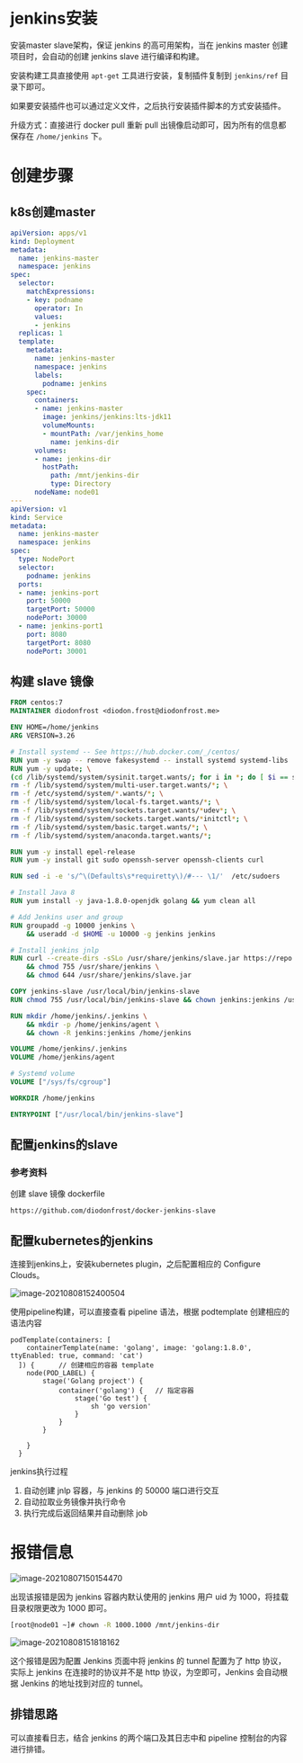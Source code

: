 # jenkins安装

安装master slave架构，保证 jenkins 的高可用架构，当在 jenkins master 创建项目时，会自动的创建 jenkins slave 进行编译和构建。

安装构建工具直接使用 `apt-get` 工具进行安装，复制插件复制到 `jenkins/ref` 目录下即可。

如果要安装插件也可以通过定义文件，之后执行安装插件脚本的方式安装插件。

升级方式：直接进行 docker pull 重新 pull 出镜像启动即可，因为所有的信息都保存在 `/home/jenkins` 下。

# 创建步骤

## k8s创建master

```yaml
apiVersion: apps/v1
kind: Deployment
metadata:
  name: jenkins-master
  namespace: jenkins
spec:
  selector:
    matchExpressions:
    - key: podname
      operator: In
      values:
      - jenkins
  replicas: 1
  template:
    metadata:
      name: jenkins-master
      namespace: jenkins
      labels:
        podname: jenkins
    spec:
      containers:
      - name: jenkins-master
        image: jenkins/jenkins:lts-jdk11
        volumeMounts:
        - mountPath: /var/jenkins_home
          name: jenkins-dir
      volumes:
      - name: jenkins-dir
        hostPath:
          path: /mnt/jenkins-dir
          type: Directory
      nodeName: node01
---
apiVersion: v1
kind: Service
metadata:
  name: jenkins-master
  namespace: jenkins
spec:
  type: NodePort
  selector:
    podname: jenkins
  ports:
  - name: jenkins-port
    port: 50000
    targetPort: 50000
    nodePort: 30000
  - name: jenkins-port1
    port: 8080
    targetPort: 8080
    nodePort: 30001
```

## 构建 slave 镜像

```dockerfile
FROM centos:7
MAINTAINER diodonfrost <diodon.frost@diodonfrost.me>

ENV HOME=/home/jenkins
ARG VERSION=3.26

# Install systemd -- See https://hub.docker.com/_/centos/
RUN yum -y swap -- remove fakesystemd -- install systemd systemd-libs
RUN yum -y update; \
(cd /lib/systemd/system/sysinit.target.wants/; for i in *; do [ $i == systemd-tmpfiles-setup.service ] || rm -f $i; done); \
rm -f /lib/systemd/system/multi-user.target.wants/*; \
rm -f /etc/systemd/system/*.wants/*; \
rm -f /lib/systemd/system/local-fs.target.wants/*; \
rm -f /lib/systemd/system/sockets.target.wants/*udev*; \
rm -f /lib/systemd/system/sockets.target.wants/*initctl*; \
rm -f /lib/systemd/system/basic.target.wants/*; \
rm -f /lib/systemd/system/anaconda.target.wants/*;

RUN yum -y install epel-release
RUN yum -y install git sudo openssh-server openssh-clients curl

RUN sed -i -e 's/^\(Defaults\s*requiretty\)/#--- \1/'  /etc/sudoers

# Install Java 8
RUN yum install -y java-1.8.0-openjdk golang && yum clean all

# Add Jenkins user and group
RUN groupadd -g 10000 jenkins \
    && useradd -d $HOME -u 10000 -g jenkins jenkins

# Install jenkins jnlp
RUN curl --create-dirs -sSLo /usr/share/jenkins/slave.jar https://repo.jenkins-ci.org/public/org/jenkins-ci/main/remoting/${VERSION}/remoting-${VERSION}.jar \
    && chmod 755 /usr/share/jenkins \
    && chmod 644 /usr/share/jenkins/slave.jar

COPY jenkins-slave /usr/local/bin/jenkins-slave
RUN chmod 755 /usr/local/bin/jenkins-slave && chown jenkins:jenkins /usr/local/bin/jenkins-slave

RUN mkdir /home/jenkins/.jenkins \
    && mkdir -p /home/jenkins/agent \
    && chown -R jenkins:jenkins /home/jenkins

VOLUME /home/jenkins/.jenkins
VOLUME /home/jenkins/agent

# Systemd volume
VOLUME ["/sys/fs/cgroup"]

WORKDIR /home/jenkins

ENTRYPOINT ["/usr/local/bin/jenkins-slave"]
```



## 配置jenkins的slave

### 参考资料

创建 slave 镜像 dockerfile

```http
https://github.com/diodonfrost/docker-jenkins-slave
```



## 配置kubernetes的jenkins

连接到jenkins上，安装kubernetes plugin，之后配置相应的 Configure Clouds。

![image-20210808152400504](jenkins部署/image-20210808152400504.png)

使用pipeline构建，可以直接查看 pipeline 语法，根据 podtemplate 创建相应的语法内容

```pipeline
podTemplate(containers: [
    containerTemplate(name: 'golang', image: 'golang:1.8.0', ttyEnabled: true, command: 'cat')
  ]) {		// 创建相应的容器 template
    node(POD_LABEL) {
        stage('Golang project') {	
            container('golang') {	// 指定容器
                stage('Go test') {
                    sh 'go version'
                }
            }
        }

    }
  }
```

jenkins执行过程

1. 自动创建 jnlp 容器，与 jenkins 的 50000 端口进行交互
2. 自动拉取业务镜像并执行命令
3. 执行完成后返回结果并自动删除 job





# 报错信息

![image-20210807150154470](jenkins部署/image-20210807150154470.png)

出现该报错是因为 jenkins 容器内默认使用的 jenkins 用户 uid 为 1000，将挂载目录权限更改为 1000 即可。

```bash
[root@node01 ~]# chown -R 1000.1000 /mnt/jenkins-dir
```

![image-20210808151818162](jenkins部署/image-20210808151818162.png)

这个报错是因为配置 Jenkins 页面中将 jenkins 的 tunnel 配置为了 http 协议，实际上 jenkins 在连接时的协议并不是 http 协议，为空即可，Jenkins 会自动根据 Jenkins 的地址找到对应的 tunnel。

## 排错思路

可以直接看日志，结合 jenkins 的两个端口及其日志中和 pipeline 控制台的内容进行排错。